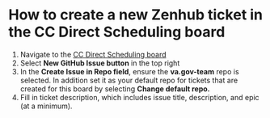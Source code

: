 # How to create a new Zenhub ticket in the CC Direct Scheduling board

1. Navigate to the [CC Direct Scheduling board](https://app.zenhub.com/workspaces/appointments-cc-direct-scheduling-660abc13699bfa00195d685a/board)
2. Select **New GitHub Issue button** in the top right
3. In the **Create Issue in Repo field**, ensure the **va.gov-team** repo is selected. In addition set it as your default repo for tickets that are created for this board by selecting **Change default repo.**
4. Fill in ticket description, which includes issue title, description, and epic (at a minimum). 
